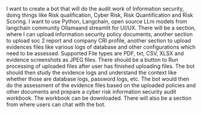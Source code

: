 I want to create a bot that will do the audit work of Information security, doing things like Risk qualification, Cyber Risk, Risk Quantification and Risk Scoring. I want to use Python, Langchain, open source LLm models from langchain community Ollamaand streamlit for UI/UX. There will be a section, where I can upload information security policy documents, another section to upload soc 2 report and company CRI profile, another section to upload evidences files like various logs of database and other configurations which need to be assessed. Supported File types are PDF, txt, CSV, XLSX and evidence screenshots as JPEG files. There should be a button to Run processing of uploaded files after user has finished uploading files. The bot should then study the evidence logs and understand the context like whether those are database logs, password logs, etc. The bot would then do the assessment of the evidence files based on the uploaded policies and other documents and prepare a cyber risk information security audit workbook. The workbook can be downloaded. There will also be a section from where users can chat with the bot.